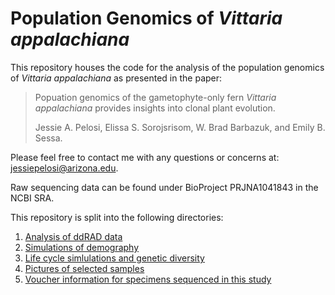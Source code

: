 # Population Genomics of <i>Vittaria appalachiana</i>

This repository houses the code for the analysis of the population genomics of <i>Vittaria appalachiana</i> as presented in the paper: 

>Popuation genomics of the gametophyte-only fern <i>Vittaria appalachiana</i> provides insights into clonal plant evolution.
>
>Jessie A. Pelosi, Elissa S. Sorojsrisom, W. Brad Barbazuk, and Emily B. Sessa. 

Please feel free to contact me with any questions or concerns at: jessiepelosi@arizona.edu.

Raw sequencing data can be found under BioProject PRJNA1041843 in the NCBI SRA.

This repository is split into the following directories: 

1. [Analysis of ddRAD data](https://github.com/jessiepelosi/vittaria_ddRAD/tree/main/analysis)
2. [Simulations of demography](https://github.com/jessiepelosi/vittaria_ddRAD/tree/main/simulations)
3. [Life cycle simlulations and genetic diversity](https://github.com/jessiepelosi/vittaria_ddRAD/tree/main/shadie)
4. [Pictures of selected samples](https://github.com/jessiepelosi/vittaria_ddRAD/tree/main/Pictures)
5. [Voucher information for specimens sequenced in this study](https://github.com/jessiepelosi/vittaria_ddRAD/blob/main/vouchers/Vittaria_collections.csv)
